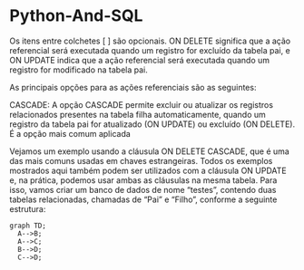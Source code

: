 # Python-And-SQL

Os itens entre colchetes [ ] são opcionais. ON DELETE significa que a ação referencial será executada quando um registro for excluído da tabela pai, e ON UPDATE indica que a ação referencial será executada quando um registro for modificado na tabela pai.

As principais opções para as ações referenciais são as seguintes:

CASCADE: A opção CASCADE permite excluir ou atualizar os registros relacionados presentes na tabela filha automaticamente, quando um registro da tabela pai for atualizado (ON UPDATE) ou excluído (ON DELETE). É a opção mais comum aplicada


Vejamos um exemplo usando a cláusula ON DELETE CASCADE, que é uma das mais comuns usadas em chaves estrangeiras. Todos os exemplos mostrados aqui também podem ser utilizados com a cláusula ON UPDATE e, na prática, podemos usar ambas as cláusulas na mesma tabela.
Para isso, vamos criar um banco de dados de nome “testes”, contendo duas tabelas relacionadas, chamadas de “Pai” e “Filho”, conforme a seguinte estrutura:


```mermaid
graph TD;
  A-->B;
  A-->C;
  B-->D;
  C-->D;
```











